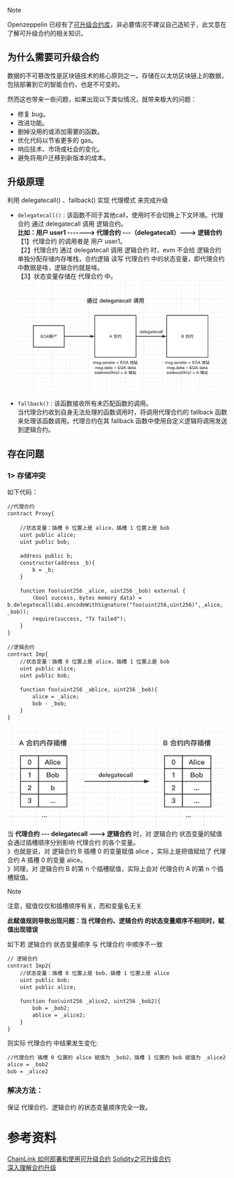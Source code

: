 > [!NOTE]
> Openzeppelin 已经有了[可升级合约库](https://github.com/OpenZeppelin/openzeppelin-contracts-upgradeable)，非必要情况不建议自己造轮子，此文意在了解可升级合约的相关知识。

## 为什么需要可升级合约  
数据的不可篡改性是区块链技术的核心原则之一。存储在以太坊区块链上的数据，包括部署到它的智能合约，也是不可变的。

然而这也带来一些问题，如果出现以下类似情况，就带来极大的问题：

- 修复 bug。
- 改进功能。
- 删掉没用的或添加需要的函数。
- 优化代码以节省更多的 gas。
- 响应技术、市场或社会的变化。
- 避免将用户迁移到新版本的成本。

## 升级原理  
利用 delegatecall() 、fallback()  实现 代理模式 来完成升级     
- `delegatecall()` : 该函数不同于其他call，使用时不会切换上下文环境。代理合约 通过 delegatecall 调用 逻辑合约。  
**比如：用户 user1 -------> 代理合约 ---（delegatecall）---> 逻辑合约**  
  【1】代理合约 的调用者是 用户 user1。  
  【2】代理合约 通过 delegatecall 调用 逻辑合约 时，evm 不会给 逻辑合约 单独分配存储内存堆栈，合约逻辑 读写 代理合约 中的状态变量，即代理合约中数据是啥，逻辑合约就是啥。  
  【3】状态变量存储在 代理合约 中。
  ![关系](https://github.com/BruceCoins/Pizza369/blob/main/0x0000%20docs/image/delegatecall.png)  

- `fallback()` : 该函数接收所有未匹配函数的调用。    
当代理合约收到自身无法处理的函数调用时，将调用代理合约的 fallback 函数来处理该函数调用。代理合约在其 fallback 函数中使用自定义逻辑将调用发送到逻辑合约。

## 存在问题  
### 1> 存储冲突    

如下代码：  
```solidity
//代理合约
contract Proxy{

    //状态变量：插槽 0 位置上是 alice，插槽 1 位置上是 bob
    uint public alice;
    uint public bob;

    address public b;
    constructor(address _b){
        b = _b;
    }

    function foo(uint256 _alice, uint256 _bob) external {
        (bool success, bytes memory data) = b.delegatecall(abi.encodeWithSignature("foo(uint256,uint256)",_alice, _bob));
        require(success, "Tx failed");
    }
}

//逻辑合约
contract Imp{
    //状态变量：插槽 0 位置上是 alice，插槽 1 位置上是 bob
    uint public alice;
    uint public bob;

    function foo(uint256 _ablice, uint256 _bob){
        alice = _alice;
        bob - _bob;
    }
}
```
![delegatecall 2](https://github.com/BruceCoins/Pizza369/blob/main/0x0000%20docs/image/delegatecall_2.png)  
当 **代理合约 --- delegatecall ---> 逻辑合约** 时，对 逻辑合约 状态变量的赋值会通过插槽顺序分别影响 代理合约 的各个变量。  
》也就是说，对 逻辑合约 B 插槽 0 的变量赋值 alice ，实际上是把值赋给了 代理合约 A 插槽 0 的变量 alice。  
》同理，对 逻辑合约 B 的第 n 个插槽赋值，实际上会对 代理合约 A 的第 n 个插槽赋值。
> [!NOTE]
> 注意，赋值仅仅和插槽顺序有关，而和变量名无关

**此赋值规则导致出现问题：当 代理合约、逻辑合约 的状态变量顺序不相同时，赋值出现错误**    

如下若 逻辑合约 状态变量顺序 与 代理合约 中顺序不一致
```solidity
// 逻辑合约
contract Imp2{
    //状态变量：插槽 0 位置上是 bob，插槽 1 位置上是 alice
    uint public bob;
    uint public alice;
    
    function foo(uint256 _alice2, uint256 _bob2){
        bob = _bob2;
        ablice = _alice2;
    }
}
```
则实际 代理合约 中结果发生变化:
```solidity
//代理合约 插槽 0 位置的 alice 赋值为 _bob2，插槽 1 位置的 bob 赋值为 _alice2
alice = _bob2
bob = _alice2
```

### 解决方法：  
保证 代理合约、逻辑合约 的状态变量顺序完全一致。


# 参考资料     
[ChainLink 如何部署和使用可升级合约](https://blog.chain.link/upgradable-smart-contracts-zh/)
[Solidity之可升级合约](https://ouhuang.notion.site/Solidity-fb3cdf67bf5048c0966264b9b86441b1)  
[深入理解合约升级](https://mirror.xyz/xyyme.eth/RZscMYGkeGTY8z6ccHseY8HKu-ER3pX0mFYoWXRqXQ0)
